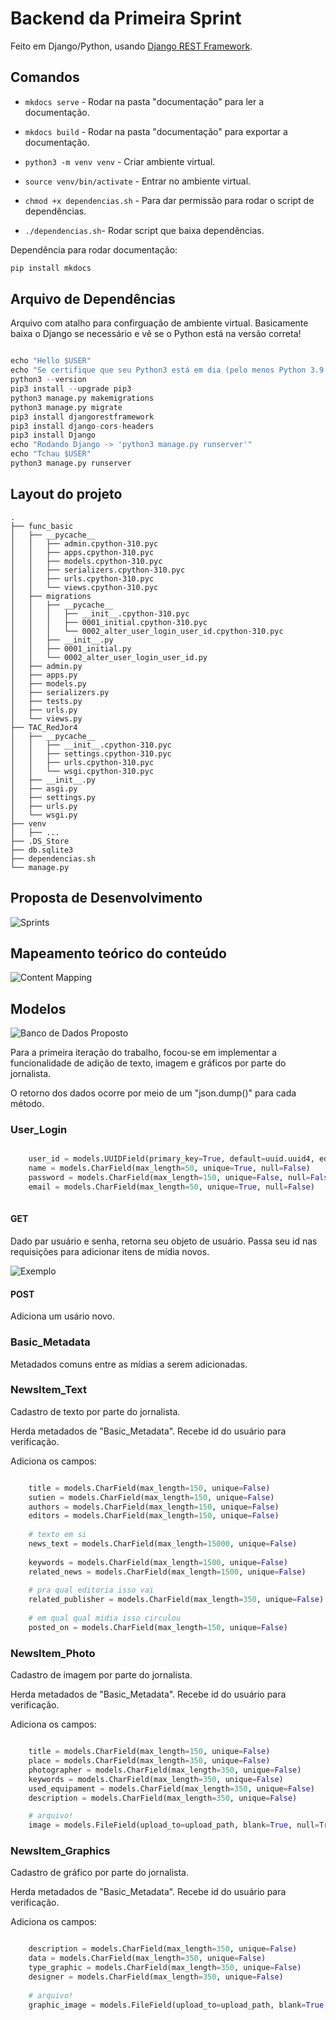 # Backend da Primeira Sprint

Feito em Django/Python, usando [Django REST Framework](https://www.django-rest-framework.org/).

## Comandos

* `mkdocs serve` - Rodar na pasta "documentação" para ler a documentação. 

* `mkdocs build` - Rodar na pasta "documentação" para exportar a documentação.

* `python3 -m venv venv` - Criar ambiente virtual.

* `source venv/bin/activate` - Entrar no ambiente virtual.

* `chmod +x dependencias.sh` - Para dar permissão para rodar o script de dependências.

* `./dependencias.sh`- Rodar script que baixa dependências.

Dependência para rodar documentação: 

```python
pip install mkdocs
```

## Arquivo de Dependências

Arquivo com atalho para confirguação de ambiente virtual. Basicamente baixa o Django se necessário e vê se o Python está na versão correta!

```python

echo "Hello $USER"
echo "Se certifique que seu Python3 está em dia (pelo menos Python 3.9.7)"
python3 --version
pip3 install --upgrade pip3
python3 manage.py makemigrations
python3 manage.py migrate
pip3 install djangorestframework
pip3 install django-cors-headers
pip3 install Django
echo "Rodando Django -> 'python3 manage.py runserver'"
echo "Tchau $USER"
python3 manage.py runserver

```

## Layout do projeto

```
.
├── func_basic
│   ├── __pycache__
│   │   ├── admin.cpython-310.pyc
│   │   ├── apps.cpython-310.pyc
│   │   ├── models.cpython-310.pyc
│   │   ├── serializers.cpython-310.pyc
│   │   ├── urls.cpython-310.pyc
│   │   └── views.cpython-310.pyc
│   ├── migrations
│   │   ├── __pycache__
│   │   │   ├── __init__.cpython-310.pyc
│   │   │   ├── 0001_initial.cpython-310.pyc
│   │   │   └── 0002_alter_user_login_user_id.cpython-310.pyc
│   │   ├── __init__.py
│   │   ├── 0001_initial.py
│   │   └── 0002_alter_user_login_user_id.py
│   ├── admin.py
│   ├── apps.py
│   ├── models.py
│   ├── serializers.py
│   ├── tests.py
│   ├── urls.py
│   └── views.py
├── TAC_RedJor4
│   ├── __pycache__
│   │   ├── __init__.cpython-310.pyc
│   │   ├── settings.cpython-310.pyc
│   │   ├── urls.cpython-310.pyc
│   │   └── wsgi.cpython-310.pyc
│   ├── __init__.py
│   ├── asgi.py
│   ├── settings.py
│   ├── urls.py
│   └── wsgi.py
├── venv
│   ├── ...
├── .DS_Store
├── db.sqlite3
├── dependencias.sh
└── manage.py
```

## Proposta de Desenvolvimento

![Sprints](https://github.com/gui1080/Redacao_Jornalistica_4.0/blob/master/Documenta%C3%A7%C3%A3o/plano.jpeg?raw=true)

## Mapeamento teórico do conteúdo

![Content Mapping](https://github.com/gui1080/Redacao_Jornalistica_4.0/blob/master/Documenta%C3%A7%C3%A3o/tac_content_mapping.png?raw=true)

## Modelos

![Banco de Dados Proposto](https://github.com/gui1080/Redacao_Jornalistica_4.0/blob/master/Documenta%C3%A7%C3%A3o/bd.jpeg?raw=true)

Para a primeira iteração do trabalho, focou-se em implementar a funcionalidade de adição de texto, imagem e gráficos por parte do jornalista.

O retorno dos dados ocorre por meio de um "json.dump()" para cada método.

### User_Login

```python

    user_id = models.UUIDField(primary_key=True, default=uuid.uuid4, editable=False)
    name = models.CharField(max_length=50, unique=True, null=False)
    password = models.CharField(max_length=150, unique=False, null=False)
    email = models.CharField(max_length=50, unique=True, null=False)
    
```

#### GET

Dado par usuário e senha, retorna seu objeto de usuário. Passa seu id nas requisições para adicionar itens de mídia novos.

![Exemplo](https://github.com/gui1080/Redacao_Jornalistica_4.0/blob/master/Documenta%C3%A7%C3%A3o/producao.png?raw=true)

#### POST

Adiciona um usário novo.


### Basic_Metadata

Metadados comuns entre as mídias a serem adicionadas.

### NewsItem_Text

Cadastro de texto por parte do jornalista.

Herda metadados de "Basic_Metadata". Recebe id do usuário para verificação.

Adiciona os campos:

```python

    title = models.CharField(max_length=150, unique=False)  
    sutien = models.CharField(max_length=150, unique=False) 
    authors = models.CharField(max_length=150, unique=False) 
    editors = models.CharField(max_length=150, unique=False)
    
    # texto em si
    news_text = models.CharField(max_length=15000, unique=False) 
    
    keywords = models.CharField(max_length=1500, unique=False) 
    related_news = models.CharField(max_length=1500, unique=False) 
    
    # pra qual editoria isso vai
    related_publisher = models.CharField(max_length=350, unique=False) 
    
    # em qual qual midia isso circulou
    posted_on = models.CharField(max_length=150, unique=False)

```

### NewsItem_Photo

Cadastro de imagem por parte do jornalista.

Herda metadados de "Basic_Metadata". Recebe id do usuário para verificação.

Adiciona os campos:

```python

    title = models.CharField(max_length=150, unique=False)
    place = models.CharField(max_length=350, unique=False) 
    photographer = models.CharField(max_length=350, unique=False)
    keywords = models.CharField(max_length=350, unique=False)
    used_equipament = models.CharField(max_length=350, unique=False)
    description = models.CharField(max_length=350, unique=False)

    # arquivo!
    image = models.FileField(upload_to=upload_path, blank=True, null=True)

```

### NewsItem_Graphics

Cadastro de gráfico por parte do jornalista.

Herda metadados de "Basic_Metadata". Recebe id do usuário para verificação.

Adiciona os campos:

```python

    description = models.CharField(max_length=350, unique=False)
    data = models.CharField(max_length=350, unique=False)
    type_graphic = models.CharField(max_length=350, unique=False)
    designer = models.CharField(max_length=350, unique=False)
    
    # arquivo!
    graphic_image = models.FileField(upload_to=upload_path, blank=True, null=True)
    
```